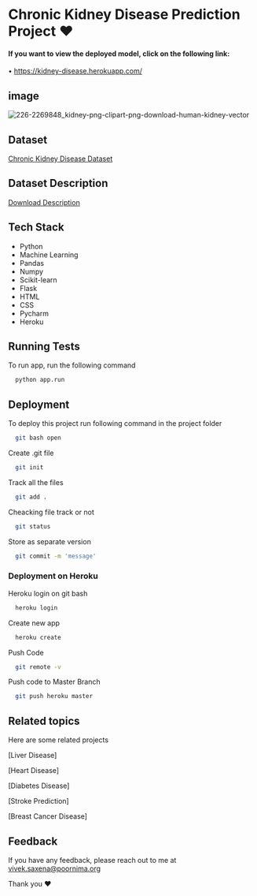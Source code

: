 
# Chronic Kidney Disease Prediction Project ❤

#### If you want to view the deployed model, click on the following link:

• https://kidney-disease.herokuapp.com/


## image

![226-2269848_kidney-png-clipart-png-download-human-kidney-vector](https://user-images.githubusercontent.com/99033559/185804212-dc7dbfb9-2c23-4c2b-b8bb-5429097bcc09.png)



## Dataset

[Chronic Kidney Disease Dataset](https://archive.ics.uci.edu/ml/datasets/Chronic_Kidney_Disease)

## Dataset Description

[Download Description](https://archive.ics.uci.edu/ml/datasets/Chronic_Kidney_Disease#)


## Tech Stack

- Python
- Machine Learning
- Pandas
- Numpy
- Scikit-learn
- Flask
- HTML
- CSS
- Pycharm
- Heroku

  
## Running Tests

To run app, run the following command

```bash
  python app.run
```
  
## Deployment

To deploy this project run following command in the project folder

```bash
  git bash open
```

Create .git file
```bash
  git init
```
Track all the files
```bash
  git add .
```
Cheacking file track or not
```bash
  git status
```
Store as separate version
```bash
  git commit -m 'message'
```
### Deployment on Heroku

Heroku login on git bash

```bash
  heroku login
```
Create new app

```bash
  heroku create
```
Push Code
```bash
  git remote -v
```
Push code to Master Branch
```bash
  git push heroku master
```

  
## Related topics

Here are some related projects


[Liver Disease]

[Heart Disease]

[Diabetes Disease]

[Stroke Prediction]

[Breast Cancer Disease]
  
## Feedback

If you have any feedback, please reach out to me at vivek.saxena@poornima.org

Thank you ❤
